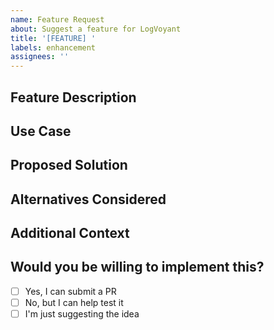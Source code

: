 ```yaml
---
name: Feature Request
about: Suggest a feature for LogVoyant
title: '[FEATURE] '
labels: enhancement
assignees: ''
---
```


## Feature Description
<!-- Clear description of the feature you'd like -->

## Use Case
<!-- Why would this feature be useful? What problem does it solve? -->

## Proposed Solution
<!-- How do you envision this working? -->

## Alternatives Considered
<!-- Have you thought of other ways to solve this? -->

## Additional Context
<!-- Screenshots, mockups, examples, etc. -->

## Would you be willing to implement this?
- [ ] Yes, I can submit a PR
- [ ] No, but I can help test it
- [ ] I'm just suggesting the idea